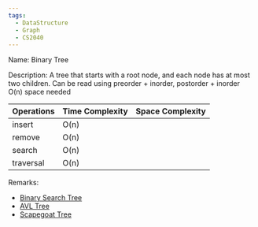 ```yaml
---
tags:
  - DataStructure
  - Graph
  - CS2040
---
```

Name: Binary Tree

Description: A tree that starts with a root node, and each node has at most two children.
Can be read using preorder + inorder, postorder + inorder 
O(n) space needed

| Operations | Time Complexity | Space Complexity |
| ---------- | --------------- | ---------------- |
| insert     | O(n)            |                  |
| remove     | O(n)            |                  |
| search     | O(n)                |                  |
| traversal  | O(n)            |                  |

Remarks:
* [Binary Search Tree](/Data%20Structures/Tree/BinarySearchTree)
* [AVL Tree](/Data%20Structures/Tree/AVLTree)
* [Scapegoat Tree](/Data%20Structures/Tree/ScapegoatTree)
